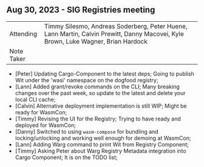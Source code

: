 ## Aug 30, 2023 - SIG Registries meeting

|          |      | 
| -------- | -------- |
| Attending  | Timmy Silesmo, Andreas Soderberg, Peter Huene, Lann Martin, Calvin Prewitt, Danny Macovei, Kyle Brown, Luke Wagner, Brian Hardock
| Note Taker | 

- [Peter] Updating Cargo-Component to the latest deps; Going to publish Wit under the 'wasi' namespace on the dogfood registry;
- [Lann] Added grant/revoke commands on the CLI; Many breaking changes over the past week, so update to the latest and delete your local CLI cache;
- [Calvin] Alternative deployment implementation is still WIP; Might be ready for WasmCon;
- [Timmy] Revising the UI for the Registry; Trying to have ready and deployed for WasmCon;
- [Danny] Switched to using `wasm-compose` for bundling and locking/unlocking and working well enough for demoing at WasmCon;
- [Lann] Adding Warg command to print Wit from Registry Component;
- [Timmy] Asking Peter about Warg Registry Metadata integration into Cargo Component; It is on the TODO list;
